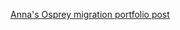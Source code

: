 [Anna's Osprey migration portfolio post](https://annaposlednik.github.io/species_distribution/osprey_migrationsnb.html)
